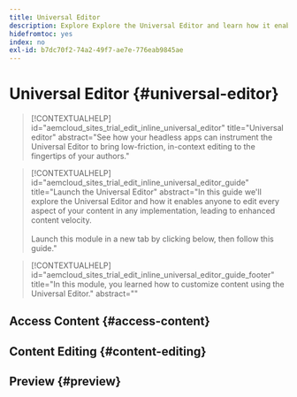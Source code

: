 ```yaml
---
title: Universal Editor
description: Explore Explore the Universal Editor and learn how it enables anyone to edit any aspect of your content in any implementation.
hidefromtoc: yes
index: no
exl-id: b7dc70f2-74a2-49f7-ae7e-776eab9845ae
---
```


# Universal Editor {#universal-editor}

>[!CONTEXTUALHELP]
>id="aemcloud_sites_trial_edit_inline_universal_editor"
>title="Universal editor"
>abstract="See how your headless apps can instrument the Universal Editor to bring low-friction, in-context editing to the fingertips of your authors."

>[!CONTEXTUALHELP]
>id="aemcloud_sites_trial_edit_inline_universal_editor_guide"
>title="Launch the Universal Editor"
>abstract="In this guide we'll explore the Universal Editor and how it enables anyone to edit every aspect of your content in any implementation, leading to enhanced content velocity.<br><br>Launch this module in a new tab by clicking below, then follow this guide."

>[!CONTEXTUALHELP]
>id="aemcloud_sites_trial_edit_inline_universal_editor_guide_footer"
>title="In this module, you learned how to customize content using the Universal Editor."
>abstract=""

## Access Content {#access-content}

## Content Editing {#content-editing}

## Preview {#preview}
